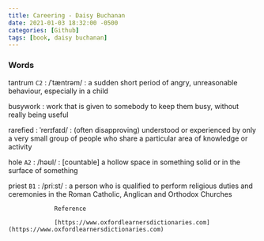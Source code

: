 ```yaml
---
title: Careering - Daisy Buchanan
date: 2021-01-03 18:32:00 -0500
categories: [Github]
tags: [book, daisy buchanan]
---
```



### Words

tantrum `C2`
: /ˈtæntrəm/
: a sudden short period of angry, unreasonable behaviour, especially in a child

busywork
: work that is given to somebody to keep them busy, without really being useful

rarefied 
: ˈrerɪfaɪd/
: (often disapproving) understood or experienced by only a very small group of people who share a particular area of knowledge or activity

hole `A2`
: /həʊl/
: [countable] a hollow space in something solid or in the surface of something

priest `B1`
: /priːst/
: a person who is qualified to perform religious duties and ceremonies in the Roman Catholic, Anglican and Orthodox Churches



                 Reference
        
                 [https://www.oxfordlearnersdictionaries.com](https://www.oxfordlearnersdictionaries.com)

       
